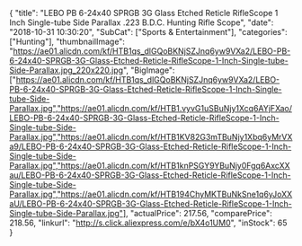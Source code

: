 {
	"title": "LEBO PB 6-24x40 SPRGB 3G Glass Etched Reticle RifleScope 1 Inch Single-tube Side Parallax .223 B.D.C. Hunting Rifle Scope",
	"date": "2018-10-31 10:30:20",
	"SubCat": ["Sports & Entertainment"],
	"categories": ["Hunting"],
	"thumbnailImage": "https://ae01.alicdn.com/kf/HTB1qs_dlGQoBKNjSZJnq6yw9VXa2/LEBO-PB-6-24x40-SPRGB-3G-Glass-Etched-Reticle-RifleScope-1-Inch-Single-tube-Side-Parallax.jpg_220x220.jpg",
	"BigImage": ["https://ae01.alicdn.com/kf/HTB1qs_dlGQoBKNjSZJnq6yw9VXa2/LEBO-PB-6-24x40-SPRGB-3G-Glass-Etched-Reticle-RifleScope-1-Inch-Single-tube-Side-Parallax.jpg","https://ae01.alicdn.com/kf/HTB1.vyvG1uSBuNjy1Xcq6AYjFXao/LEBO-PB-6-24x40-SPRGB-3G-Glass-Etched-Reticle-RifleScope-1-Inch-Single-tube-Side-Parallax.jpg","https://ae01.alicdn.com/kf/HTB1KV82G3mTBuNjy1Xbq6yMrVXa9/LEBO-PB-6-24x40-SPRGB-3G-Glass-Etched-Reticle-RifleScope-1-Inch-Single-tube-Side-Parallax.jpg","https://ae01.alicdn.com/kf/HTB1knPSGY9YBuNjy0Fgq6AxcXXau/LEBO-PB-6-24x40-SPRGB-3G-Glass-Etched-Reticle-RifleScope-1-Inch-Single-tube-Side-Parallax.jpg","https://ae01.alicdn.com/kf/HTB194ChyMKTBuNkSne1q6yJoXXaU/LEBO-PB-6-24x40-SPRGB-3G-Glass-Etched-Reticle-RifleScope-1-Inch-Single-tube-Side-Parallax.jpg"],
	"actualPrice": 217.56,
	"comparePrice": 218.56,
	"linkurl": "http://s.click.aliexpress.com/e/bX4o1UM0",
	"inStock": 65
}
